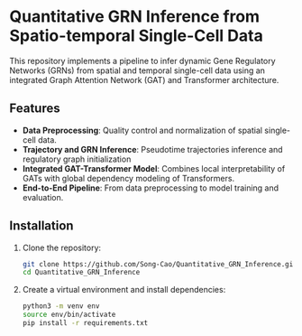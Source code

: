 # Quantitative GRN Inference from Spatio-temporal Single-Cell Data

This repository implements a pipeline to infer dynamic Gene Regulatory Networks (GRNs) from spatial and temporal single-cell data using an integrated Graph Attention Network (GAT) and Transformer architecture.

## Features
- **Data Preprocessing**: Quality control and normalization of spatial single-cell data.
- **Trajectory and GRN Inference**: Pseudotime trajectories inference and regulatory graph initialization
- **Integrated GAT-Transformer Model**: Combines local interpretability of GATs with global dependency modeling of Transformers.
- **End-to-End Pipeline**: From data preprocessing to model training and evaluation.

## Installation
1. Clone the repository:
    ```bash
    git clone https://github.com/Song-Cao/Quantitative_GRN_Inference.git
    cd Quantitative_GRN_Inference
    ```

2. Create a virtual environment and install dependencies:
    ```bash
    python3 -m venv env
    source env/bin/activate
    pip install -r requirements.txt
    ```